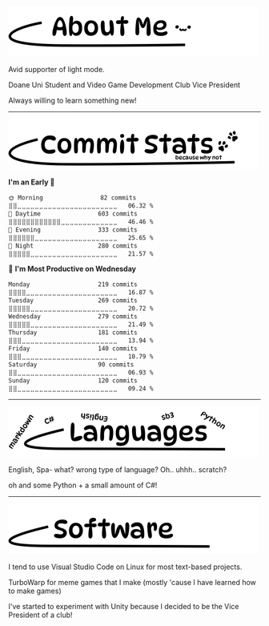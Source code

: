 <p align = "left">
  <img src="https://github.com/Johang727/Johang727/blob/main/assets/about_label.png" width="500" />
</p>
<!-- about -->

Avid supporter of light mode.

Doane Uni Student and Video Game Development Club Vice President

Always willing to learn something new!

----

<p align = "left">
  <img src="https://github.com/Johang727/Johang727/blob/main/assets/commits_label.png" width="500" />
</p>

<!--START_SECTION:waka-->
**I'm an Early 🐤** 

```text
🌞 Morning                82 commits          ⣿⣿⣀⣀⣀⣀⣀⣀⣀⣀⣀⣀⣀⣀⣀⣀⣀⣀⣀⣀⣀⣀⣀⣀⣀   06.32 % 
🌆 Daytime                603 commits         ⣿⣿⣿⣿⣿⣿⣿⣿⣿⣿⣿⣿⣀⣀⣀⣀⣀⣀⣀⣀⣀⣀⣀⣀⣀   46.46 % 
🌃 Evening                333 commits         ⣿⣿⣿⣿⣿⣿⣀⣀⣀⣀⣀⣀⣀⣀⣀⣀⣀⣀⣀⣀⣀⣀⣀⣀⣀   25.65 % 
🌙 Night                  280 commits         ⣿⣿⣿⣿⣿⣀⣀⣀⣀⣀⣀⣀⣀⣀⣀⣀⣀⣀⣀⣀⣀⣀⣀⣀⣀   21.57 % 
```
📅 **I'm Most Productive on Wednesday** 

```text
Monday                   219 commits         ⣿⣿⣿⣿⣀⣀⣀⣀⣀⣀⣀⣀⣀⣀⣀⣀⣀⣀⣀⣀⣀⣀⣀⣀⣀   16.87 % 
Tuesday                  269 commits         ⣿⣿⣿⣿⣿⣀⣀⣀⣀⣀⣀⣀⣀⣀⣀⣀⣀⣀⣀⣀⣀⣀⣀⣀⣀   20.72 % 
Wednesday                279 commits         ⣿⣿⣿⣿⣿⣀⣀⣀⣀⣀⣀⣀⣀⣀⣀⣀⣀⣀⣀⣀⣀⣀⣀⣀⣀   21.49 % 
Thursday                 181 commits         ⣿⣿⣿⣀⣀⣀⣀⣀⣀⣀⣀⣀⣀⣀⣀⣀⣀⣀⣀⣀⣀⣀⣀⣀⣀   13.94 % 
Friday                   140 commits         ⣿⣿⣿⣀⣀⣀⣀⣀⣀⣀⣀⣀⣀⣀⣀⣀⣀⣀⣀⣀⣀⣀⣀⣀⣀   10.79 % 
Saturday                 90 commits          ⣿⣿⣀⣀⣀⣀⣀⣀⣀⣀⣀⣀⣀⣀⣀⣀⣀⣀⣀⣀⣀⣀⣀⣀⣀   06.93 % 
Sunday                   120 commits         ⣿⣿⣀⣀⣀⣀⣀⣀⣀⣀⣀⣀⣀⣀⣀⣀⣀⣀⣀⣀⣀⣀⣀⣀⣀   09.24 % 
```



<!--END_SECTION:waka-->

----

<p align = "left">
  <img src="https://github.com/Johang727/Johang727/blob/main/assets/languages_label.png" width="500" />
</p>

English, Spa- what? wrong type of language? Oh.. uhhh.. scratch?

oh and some Python + a small amount of C#!

----

<p align = "left">
  <img src="https://github.com/Johang727/Johang727/blob/main/assets/software_label.png" width="500" />
</p>

I tend to use Visual Studio Code on Linux for most text-based projects.

TurboWarp for meme games that I make (mostly 'cause I have learned how to make games)

I've started to experiment with Unity because I decided to be the Vice President of a club!
